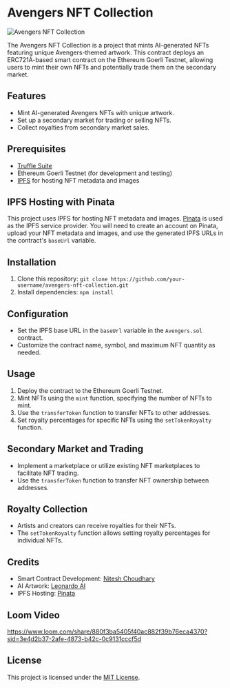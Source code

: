 # Avengers NFT Collection

![Avengers NFT Collection](https://gateway.pinata.cloud/ipfs/QmXvQrfXpkbG6MUVwQZEPx8uxNULewiLpG8XdQrciLzVFR/)

The Avengers NFT Collection is a project that mints AI-generated NFTs featuring unique Avengers-themed artwork. This contract deploys an ERC721A-based smart contract on the Ethereum Goerli Testnet, allowing users to mint their own NFTs and potentially trade them on the secondary market.

## Features

- Mint AI-generated Avengers NFTs with unique artwork.
- Set up a secondary market for trading or selling NFTs.
- Collect royalties from secondary market sales.

## Prerequisites

- [Truffle Suite](https://www.trufflesuite.com/truffle)
- Ethereum Goerli Testnet (for development and testing)
- [IPFS](https://ipfs.io/) for hosting NFT metadata and images

## IPFS Hosting with Pinata

This project uses IPFS for hosting NFT metadata and images. [Pinata](https://pinata.cloud/) is used as the IPFS service provider. You will need to create an account on Pinata, upload your NFT metadata and images, and use the generated IPFS URLs in the contract's `baseUrl` variable.

## Installation

1. Clone this repository: `git clone https://github.com/your-username/avengers-nft-collection.git`
2. Install dependencies: `npm install`

## Configuration

- Set the IPFS base URL in the `baseUrl` variable in the `Avengers.sol` contract.
- Customize the contract name, symbol, and maximum NFT quantity as needed.

## Usage

1. Deploy the contract to the Ethereum Goerli Testnet.
2. Mint NFTs using the `mint` function, specifying the number of NFTs to mint.
3. Use the `transferToken` function to transfer NFTs to other addresses.
4. Set royalty percentages for specific NFTs using the `setTokenRoyalty` function.

## Secondary Market and Trading

- Implement a marketplace or utilize existing NFT marketplaces to facilitate NFT trading.
- Use the `transferToken` function to transfer NFT ownership between addresses.

## Royalty Collection

- Artists and creators can receive royalties for their NFTs.
- The `setTokenRoyalty` function allows setting royalty percentages for individual NFTs.

## Credits

- Smart Contract Development: [Nitesh Choudhary](https://github.com/your-username)
- AI Artwork: [Leonardo AI](https://leonardo.ai/)
- IPFS Hosting: [Pinata](https://pinata.cloud/)
  
 ## Loom Video
 https://www.loom.com/share/880f3ba5405f40ac882f39b76eca4370?sid=3e4d2b37-2afe-4873-b42c-0c9131cccf5d

## License

This project is licensed under the [MIT License](LICENSE).
